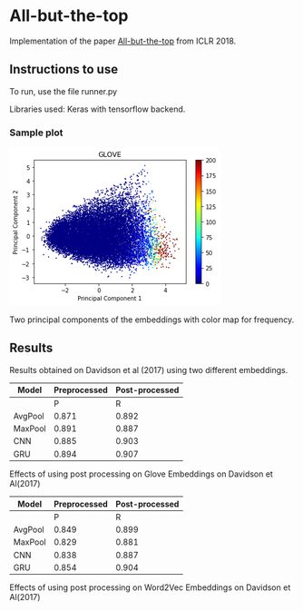 
# All-but-the-top

Implementation of the paper [All-but-the-top](https://openreview.net/forum?id=HkuGJ3kCb) from ICLR 2018.

## Instructions to use

To run, use the file runner.py

Libraries used: Keras with tensorflow backend.

### Sample plot

![image-of-principal-components](https://raw.githubusercontent.com/s1998/All-but-the-top/master/images/gloveFreqPlot.png)

Two principal components of the embeddings with color map for frequency.


## Results 

Results obtained on Davidson et al (2017) using two different embeddings.



| Model   |  	Preprocessed              |    Post-processed             | 
|---------|-------------------------------|-------------------------------|
|         |   P   |   R   |   F1  |  Acc  |   P   |   R   |  F1   |  Acc  |
| AvgPool | 0.871 | 0.892 | 0.874 | 0.882 | 0.855 | 0.887 | 0.862 | 0.887 |
| MaxPool | 0.891 | 0.887 | 0.859 | 0.887 | 0.888 | 0.903 | 0.884 | 0.903 |
| CNN     | 0.885 | 0.903 | 0.880 | 0.903 | 0.890 | 0.905 | 0.892 | 0.905 |
| GRU     | 0.894 | 0.907 | 0.898 | 0.907 | 0.899 | 0.914 | 0.902 | 0.914 |

Effects of using post processing on Glove Embeddings on Davidson et Al(2017)


| Model   |  	Preprocessed              |    Post-processed             | 
|---------|-------------------------------|-------------------------------|
|         |   P   |   R   |   F1  |  Acc  |   P   |   R   |  F1   |  Acc  |
| AvgPool | 0.849 | 0.899 | 0.873 | 0.899 | 0.898 | 0.893 | 0.868 | 0.883 |
| MaxPool | 0.829 | 0.881 | 0.853 | 0.881 | 0.891 | 0.887 | 0.872 | 0.887 |
| CNN     | 0.838 | 0.887 | 0.861 | 0.887 | 0.875 | 0.893 | 0.875 | 0.891 |
| GRU     | 0.854 | 0.904 | 0.878 | 0.904 | 0.910 | 0.903 | 0.881 | 0.903 |

Effects of using post processing on Word2Vec Embeddings on Davidson et Al(2017)
